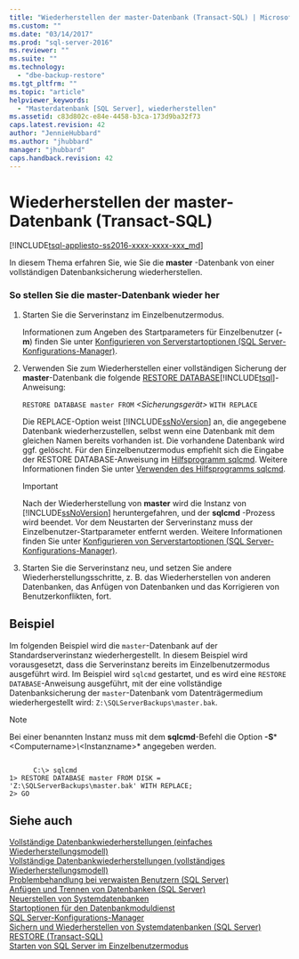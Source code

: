 ```yaml
---
title: "Wiederherstellen der master-Datenbank (Transact-SQL) | Microsoft Docs"
ms.custom: ""
ms.date: "03/14/2017"
ms.prod: "sql-server-2016"
ms.reviewer: ""
ms.suite: ""
ms.technology: 
  - "dbe-backup-restore"
ms.tgt_pltfrm: ""
ms.topic: "article"
helpviewer_keywords: 
  - "Masterdatenbank [SQL Server], wiederherstellen"
ms.assetid: c83d802c-e84e-4458-b3ca-173d9ba32f73
caps.latest.revision: 42
author: "JennieHubbard"
ms.author: "jhubbard"
manager: "jhubbard"
caps.handback.revision: 42
---
```

# Wiederherstellen der master-Datenbank (Transact-SQL)
[!INCLUDE[tsql-appliesto-ss2016-xxxx-xxxx-xxx_md](../../includes/tsql-appliesto-ss2016-xxxx-xxxx-xxx-md.md)]

  In diesem Thema erfahren Sie, wie Sie die **master** -Datenbank von einer vollständigen Datenbanksicherung wiederherstellen.  
  
### So stellen Sie die master-Datenbank wieder her  
  
1.  Starten Sie die Serverinstanz im Einzelbenutzermodus.  
  
     Informationen zum Angeben des Startparameters für Einzelbenutzer (**-m**) finden Sie unter [Konfigurieren von Serverstartoptionen &#40;SQL Server-Konfigurations-Manager&#41;](../../database-engine/configure-windows/configure-server-startup-options-sql-server-configuration-manager.md).  
  
2.  Verwenden Sie zum Wiederherstellen einer vollständigen Sicherung der **master**-Datenbank die folgende [RESTORE DATABASE](../Topic/RESTORE%20\(Transact-SQL\).md)[!INCLUDE[tsql](../../includes/tsql-md.md)]-Anweisung:  
  
     `RESTORE DATABASE master FROM`  *<Sicherungsgerät>*  `WITH REPLACE`  
  
     Die REPLACE-Option weist [!INCLUDE[ssNoVersion](../../includes/ssnoversion-md.md)] an, die angegebene Datenbank wiederherzustellen, selbst wenn eine Datenbank mit dem gleichen Namen bereits vorhanden ist. Die vorhandene Datenbank wird ggf. gelöscht. Für den Einzelbenutzermodus empfiehlt sich die Eingabe der RESTORE DATABASE-Anweisung im [Hilfsprogramm sqlcmd](../../tools/sqlcmd-utility.md). Weitere Informationen finden Sie unter [Verwenden des Hilfsprogramms sqlcmd](../../relational-databases/scripting/use-the-sqlcmd-utility.md).  
  
    > [!IMPORTANT]  
    >  Nach der Wiederherstellung von **master** wird die Instanz von [!INCLUDE[ssNoVersion](../../includes/ssnoversion-md.md)] heruntergefahren, und der **sqlcmd** -Prozess wird beendet. Vor dem Neustarten der Serverinstanz muss der Einzelbenutzer-Startparameter entfernt werden. Weitere Informationen finden Sie unter [Konfigurieren von Serverstartoptionen &#40;SQL Server-Konfigurations-Manager&#41;](../../database-engine/configure-windows/configure-server-startup-options-sql-server-configuration-manager.md).  
  
3.  Starten Sie die Serverinstanz neu, und setzen Sie andere Wiederherstellungsschritte, z. B. das Wiederherstellen von anderen Datenbanken, das Anfügen von Datenbanken und das Korrigieren von Benutzerkonflikten, fort.  
  
## Beispiel  
 Im folgenden Beispiel wird die `master`-Datenbank auf der Standardserverinstanz wiederhergestellt. In diesem Beispiel wird vorausgesetzt, dass die Serverinstanz bereits im Einzelbenutzermodus ausgeführt wird. Im Beispiel wird `sqlcmd` gestartet, und es wird eine `RESTORE DATABASE`-Anweisung ausgeführt, mit der eine vollständige Datenbanksicherung der `master`-Datenbank vom Datenträgermedium wiederhergestellt wird: `Z:\SQLServerBackups\master.bak`.  
  
> [!NOTE]  
>  Bei einer benannten Instanz muss mit dem **sqlcmd**-Befehl die Option **-S***\<Computername>*\\*\<Instanzname>* angegeben werden.  
  
```  
  
      C:\> sqlcmd  
1> RESTORE DATABASE master FROM DISK = 'Z:\SQLServerBackups\master.bak' WITH REPLACE;  
2> GO  
```  
  
## Siehe auch  
 [Vollständige Datenbankwiederherstellungen &#40;einfaches Wiederherstellungsmodell&#41;](../../relational-databases/backup-restore/complete-database-restores-simple-recovery-model.md)   
 [Vollständige Datenbankwiederherstellungen &#40;vollständiges Wiederherstellungsmodell&#41;](../../relational-databases/backup-restore/complete-database-restores-full-recovery-model.md)   
 [Problembehandlung bei verwaisten Benutzern &#40;SQL Server&#41;](../../sql-server/failover-clusters/troubleshoot-orphaned-users-sql-server.md)   
 [Anfügen und Trennen von Datenbanken &#40;SQL Server&#41;](../../relational-databases/databases/database-detach-and-attach-sql-server.md)   
 [Neuerstellen von Systemdatenbanken](../../relational-databases/databases/rebuild-system-databases.md)   
 [Startoptionen für den Datenbankmoduldienst](../../database-engine/configure-windows/database-engine-service-startup-options.md)   
 [SQL Server-Konfigurations-Manager](../../relational-databases/sql-server-configuration-manager.md)   
 [Sichern und Wiederherstellen von Systemdatenbanken &#40;SQL Server&#41;](../../relational-databases/backup-restore/back-up-and-restore-of-system-databases-sql-server.md)   
 [RESTORE &#40;Transact-SQL&#41;](../Topic/RESTORE%20\(Transact-SQL\).md)   
 [Starten von SQL Server im Einzelbenutzermodus](../../database-engine/configure-windows/start-sql-server-in-single-user-mode.md)  
  
  